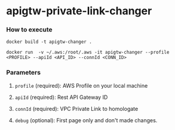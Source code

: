# apigtw-private-link-changer

### How to execute

```
docker build -t apigtw-changer .

docker run  -v ~/.aws:/root/.aws -it apigtw-changer --profile <PROFILE> --apiId <API_ID> --connId <CONN_ID>
```

### Parameters

1. `profile` (required): AWS Profile on your local machine

2. `apiId` (required): Rest API Gateway ID

3. `connId` (required): VPC Private Link to homologate

4. `debug` (optional): First page only and don't made changes.
